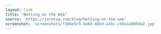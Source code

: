 ```yaml
---
layout: link
title: "Betting on the Web"
source: 'https://joreteg.com/blog/betting-on-the-web'
screenshot: 'screenshots/f3dbe5c9-8a6d-485d-a45c-c45e1a895da2.jpg'
---
```


